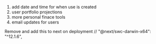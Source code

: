  1. add date and time for when use is created
 1. user portfolio projections
 2. more personal finace tools
 3. email updates for users



Remove and add this to next on deployment 
// "@next/swc-darwin-x64": "^12.1.6",
